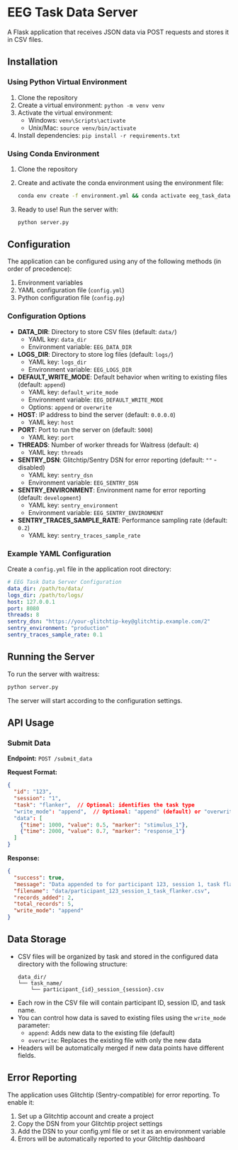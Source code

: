# EEG Task Data Server

A Flask application that receives JSON data via POST requests and stores it in CSV files.

## Installation

### Using Python Virtual Environment

1. Clone the repository
2. Create a virtual environment: `python -m venv venv`
3. Activate the virtual environment:
   - Windows: `venv\Scripts\activate`
   - Unix/Mac: `source venv/bin/activate`
4. Install dependencies: `pip install -r requirements.txt`

### Using Conda Environment

1. Clone the repository
2. Create and activate the conda environment using the environment file:

   ```bash
   conda env create -f environment.yml && conda activate eeg_task_data_server
   ```

3. Ready to use! Run the server with:

   ```bash
   python server.py
   ```

## Configuration

The application can be configured using any of the following methods (in order of precedence):

1. Environment variables
2. YAML configuration file (`config.yml`)
3. Python configuration file (`config.py`)

### Configuration Options

- **DATA_DIR**: Directory to store CSV files (default: `data/`)
  - YAML key: `data_dir`
  - Environment variable: `EEG_DATA_DIR`
- **LOGS_DIR**: Directory to store log files (default: `logs/`)
  - YAML key: `logs_dir`
  - Environment variable: `EEG_LOGS_DIR`
- **DEFAULT_WRITE_MODE**: Default behavior when writing to existing files (default: `append`)
  - YAML key: `default_write_mode`
  - Environment variable: `EEG_DEFAULT_WRITE_MODE`
  - Options: `append` or `overwrite`
- **HOST**: IP address to bind the server (default: `0.0.0.0`)
  - YAML key: `host`
- **PORT**: Port to run the server on (default: `5000`)
  - YAML key: `port`
- **THREADS**: Number of worker threads for Waitress (default: `4`)
  - YAML key: `threads`
- **SENTRY_DSN**: Glitchtip/Sentry DSN for error reporting (default: `""` - disabled)
  - YAML key: `sentry_dsn`
  - Environment variable: `EEG_SENTRY_DSN`
- **SENTRY_ENVIRONMENT**: Environment name for error reporting (default: `development`)
  - YAML key: `sentry_environment`
  - Environment variable: `EEG_SENTRY_ENVIRONMENT`
- **SENTRY_TRACES_SAMPLE_RATE**: Performance sampling rate (default: `0.2`)
  - YAML key: `sentry_traces_sample_rate`

### Example YAML Configuration

Create a `config.yml` file in the application root directory:

```yaml
# EEG Task Data Server Configuration
data_dir: /path/to/data/
logs_dir: /path/to/logs/
host: 127.0.0.1
port: 8080
threads: 8
sentry_dsn: "https://your-glitchtip-key@glitchtip.example.com/2"
sentry_environment: "production"
sentry_traces_sample_rate: 0.1
```

## Running the Server

To run the server with waitress:

```bash
python server.py
```

The server will start according to the configuration settings.

## API Usage

### Submit Data

**Endpoint:** `POST /submit_data`

**Request Format:**

```json
{
  "id": "123",
  "session": "1",
  "task": "flanker",  // Optional: identifies the task type
  "write_mode": "append",  // Optional: "append" (default) or "overwrite"
  "data": [
    {"time": 1000, "value": 0.5, "marker": "stimulus_1"},
    {"time": 2000, "value": 0.7, "marker": "response_1"}
  ]
}
```

**Response:**

```json
{
  "success": true,
  "message": "Data appended to for participant 123, session 1, task flanker",
  "filename": "data/participant_123_session_1_task_flanker.csv",
  "records_added": 2,
  "total_records": 5,
  "write_mode": "append"
}
```

## Data Storage

- CSV files will be organized by task and stored in the configured data directory with the following structure:
  ```
  data_dir/
  └── task_name/
      └── participant_{id}_session_{session}.csv
  ```
- Each row in the CSV file will contain participant ID, session ID, and task name.
- You can control how data is saved to existing files using the `write_mode` parameter:
  - `append`: Adds new data to the existing file (default)
  - `overwrite`: Replaces the existing file with only the new data
- Headers will be automatically merged if new data points have different fields.

## Error Reporting

The application uses Glitchtip (Sentry-compatible) for error reporting. To enable it:

1. Set up a Glitchtip account and create a project
2. Copy the DSN from your Glitchtip project settings
3. Add the DSN to your config.yml file or set it as an environment variable
4. Errors will be automatically reported to your Glitchtip dashboard

